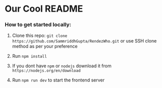 # Our Cool README

### How to get started locally: 

1. Clone this repo: `git clone https://github.com/SammriddhGupta/RendezWho.git` or use SSH clone method as per your preference

2. Run `npm install` 

3. If you dont have `npm` or `nodejs` download it from `https://nodejs.org/en/download` 

4. Run `npm run dev` to start the frontend server